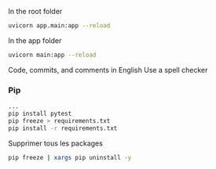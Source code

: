 In the root folder

```bash
uvicorn app.main:app --reload
```

In the app folder

```bash
uvicorn main:app --reload
```

Code, commits, and comments in English
Use a spell checker

### Pip

```bash
...
pip install pytest
pip freeze > requirements.txt
pip install -r requirements.txt

```

Supprimer tous les packages

```bash
pip freeze | xargs pip uninstall -y
```
